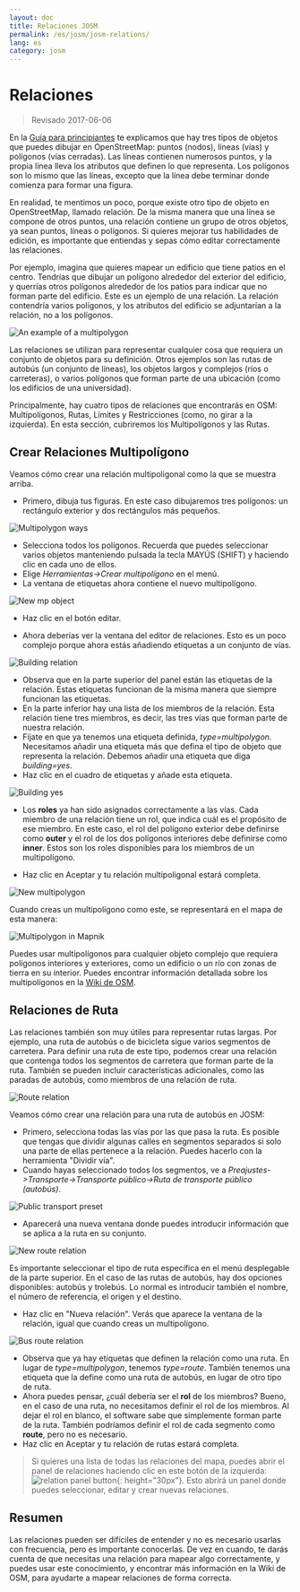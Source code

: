 ```yaml
---
layout: doc
title: Relaciones JOSM
permalink: /es/josm/josm-relations/
lang: es
category: josm
---
```


Relaciones
==========

> Revisado 2017-06-06  

En la [Guía para principiantes](/es/beginner) te explicamos que hay tres tipos de objetos que puedes dibujar en OpenStreetMap: puntos (nodos), líneas (vías) y polígonos (vías cerradas). Las líneas contienen numerosos puntos, y la propia línea lleva los atributos que definen lo que representa. Los polígonos son lo mismo que las líneas, excepto que la línea debe terminar donde comienza para formar una figura.  

En realidad, te mentimos un poco, porque existe otro tipo de objeto en OpenStreetMap, llamado relación. De la misma manera que una línea se compone de otros
puntos, una relación contiene un grupo de otros objetos, ya sean puntos, líneas o polígonos. Si quieres mejorar tus habilidades de edición, es importante que entiendas y sepas cómo editar correctamente las relaciones.  

Por ejemplo, imagina que quieres mapear un edificio que tiene patios en el centro. Tendrías que dibujar un polígono alrededor del exterior del edificio, y querrías otros polígonos alrededor de los patios para indicar que no forman parte del edificio. Este es un ejemplo de una relación. La relación contendría varios polígonos, y los atributos del edificio se adjuntarían a la relación, no a los polígonos.  

![An example of a multipolygon][]

Las relaciones se utilizan para representar cualquier cosa que requiera un conjunto de objetos para su definición. Otros ejemplos son las rutas de autobús (un conjunto de líneas), los objetos largos y complejos (ríos o carreteras), o varios polígonos que forman parte de una ubicación (como los edificios de una universidad).  

Principalmente, hay cuatro tipos de relaciones que encontrarás en OSM: Multipolígonos, Rutas, Límites y Restricciones (como, no girar a la izquierda). En esta sección, cubriremos los Multipolígonos y las Rutas.  

Crear Relaciones Multipolígono
-------------------------------

Veamos cómo crear una relación multipoligonal como la que se muestra arriba.  

- Primero, dibuja tus figuras. En este caso dibujaremos tres polígonos: un rectángulo exterior y dos rectángulos más pequeños.

![Multipolygon ways][]

- Selecciona todos los polígonos. Recuerda que puedes seleccionar varios objetos manteniendo pulsada la tecla MAYÚS (SHIFT) y haciendo clic en cada uno de ellos.  
- Elige *Herramientas->Crear multipolígono* en el menú.  
- La ventana de etiquetas ahora contiene el nuevo multipolígono.

![New mp object][]

- Haz clic en el botón editar.  

- Ahora deberías ver la ventana del editor de relaciones. Esto es un poco complejo porque ahora estás añadiendo etiquetas a un conjunto de vías.  

![Building relation][]

- Observa que en la parte superior del panel están las etiquetas de la relación. Estas etiquetas funcionan de la misma manera que siempre funcionan las etiquetas.  
- En la parte inferior hay una lista de los miembros de la relación. Esta relación tiene tres miembros, es decir, las tres vías que forman parte de nuestra relación.  
- Fíjate en que ya tenemos una etiqueta definida, *type=multipolygon*. Necesitamos añadir una etiqueta más que defina el tipo de objeto que representa la relación. Debemos añadir una etiqueta que diga *building=yes*.  
- Haz clic en el cuadro de etiquetas y añade esta etiqueta.  

![Building yes][]

- Los **roles** ya han sido asignados correctamente a las vías. Cada miembro de una relación tiene un rol, que indica cuál es el propósito de ese miembro. En este caso, el rol del polígono exterior debe definirse como **outer** y el rol de los dos polígonos interiores debe definirse como **inner**. Estos son los roles disponibles para los miembros de un multipolígono.  

- Haz clic en Aceptar y tu relación multipoligonal estará completa.  

![New multipolygon][]

Cuando creas un multipolígono como este, se representará en el mapa de esta manera:  

![Multipolygon in Mapnik][]

Puedes usar multipolígonos para cualquier objeto complejo que requiera polígonos interiores y exteriores, como un edificio o un río con zonas de tierra en su interior. Puedes encontrar información detallada sobre los multipolígonos en la [Wiki de OSM](http://wiki.openstreetmap.org/wiki/Relation:multipolygon).  

Relaciones de Ruta
----------------

Las relaciones también son muy útiles para representar rutas largas. Por ejemplo, una ruta de autobús o de bicicleta sigue varios segmentos de carretera. Para definir una ruta de este tipo, podemos crear una relación que contenga todos los segmentos de carretera que forman parte de la ruta. También se pueden incluir características adicionales, como las paradas de autobús, como miembros de una relación de ruta.  

![Route relation][]

Veamos cómo crear una relación para una ruta de autobús en JOSM:  

- Primero, selecciona todas las vías por las que pasa la ruta. Es posible que tengas que dividir algunas calles en segmentos separados si solo una parte de ellas pertenece a la relación. Puedes hacerlo con la herramienta "Dividir vía".  
- Cuando hayas seleccionado todos los segmentos, ve a *Preajustes->Transporte->Transporte público->Ruta de transporte público (autobús)*.  

![Public transport preset][]

- Aparecerá una nueva ventana donde puedes introducir información que se aplica a la ruta en su conjunto.

![New route relation][]

Es importante seleccionar el tipo de ruta específica en el menú desplegable de la parte superior. En el caso de las rutas de autobús, hay dos opciones disponibles: autobús y trolebús. Lo normal es introducir también el nombre, el número de referencia, el origen y el destino.

- Haz clic en "Nueva relación". Verás que aparece la ventana de la relación, igual que cuando creas un multipolígono.  

![Bus route relation][]

- Observa que ya hay etiquetas que definen la relación como una ruta. En lugar de *type=multipolygon*, tenemos *type=route*. También tenemos una etiqueta que la define como una ruta de autobús, en lugar de otro tipo de ruta.  
- Ahora puedes pensar, ¿cuál debería ser el **rol** de los miembros? Bueno, en el caso de una ruta, no necesitamos definir el rol de los miembros. Al dejar el rol en blanco, el software sabe que simplemente forman parte de la ruta. También podríamos definir el rol de cada segmento como **route**, pero no es necesario.  
- Haz clic en Aceptar y tu relación de rutas estará completa.  

> Si quieres una lista de todas las relaciones del mapa, puedes abrir el panel de relaciones haciendo clic en este botón de la izquierda: ![relation panel button][]{: height="30px"}. Esto abrirá un panel donde puedes seleccionar, editar y crear nuevas relaciones.  

Resumen
-------

Las relaciones pueden ser difíciles de entender y no es necesario usarlas con frecuencia, pero es importante conocerlas. De vez en cuando, te darás cuenta de que necesitas una relación para mapear algo correctamente, y puedes usar este conocimiento, y encontrar más información en la Wiki de OSM, para ayudarte a mapear relaciones de forma correcta.


[Multipolygon ways]: /images/josm/multipolygon-ways.png
[Building relation]: /images/josm/building-relation.png
[New relation]: /images/josm/new-relation.png
[Building yes]: /images/josm/building-yes.png
[Outer or inner role]: /images/josm/outer-inner.png
[New multipolygon]: /images/josm/new-multipolygon.png
[New mp object]: /images/josm/new-mp.png
[Multipolygon in mapnik]: /images/josm/multipolygon-mapnik.png
[An example of a multipolygon]: /images/josm/multipolygon-demo.png
[New route relation]: /images/josm/new-route-relation.png
[Route relation]: /images/josm/route-relation.png
[Public transport preset]: /images/josm/public-transport-preset.png
[Bus route relation]: /images/josm/bus-route-relation.png
[relation panel button]: /images/josm/relation-panel-button.png